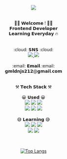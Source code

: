 <div align="center">
  <img src="https://capsule-render.vercel.app/api?type=cylinder&color=0:D38312,100:A83279&text={%20hee1's%20%20GIT%20}&fontSize=50&fontColor=ffffff" />
</div>

<div align="center">
  <br />
  <br />
  <div> 👋👋 𝗪𝗲𝗹𝗰𝗼𝗺𝗲 ! 👋👋 </div>
  <div> 𝗙𝗿𝗼𝗻𝘁𝗲𝗻𝗱 𝗗𝗲𝘃𝗲𝗹𝗼𝗽𝗲𝗿 </div>
  <div> 𝗟𝗲𝗮𝗿𝗻𝗶𝗻𝗴 𝗘𝘃𝗲𝗿𝘆𝗱𝗮𝘆 🔥 </div>
  <br />
  <br />

  <div> :cloud: 𝗦𝗡𝗦 :cloud: </div>
  <a href="https://p1xell.tistory.com/" target="_blank">
    <img src="https://img.shields.io/badge/Blog-ffffff?style=flat-square&logo=tistory&logoColor=orange"/>
  </a>
  <a href="https://www.instagram.com/__heee1__/?hl=ko" target="_blank">
    <img src="https://img.shields.io/badge/Instagram-ffffff?style=flat-square&logo=instagram&logoColor=E4405F"/>
  </a>
  
  <br />
  <br />
  
  <div> :email: 𝗘𝗺𝗮𝗶𝗹 :email: </div>
  <div> 𝗴𝗺𝗹𝗱𝗻𝗷𝘀𝟮𝟭𝟮@𝗴𝗺𝗮𝗶𝗹.𝗰𝗼𝗺 </div>
  
  <br />
  <br />
  
  <div> ⚒️ 𝗧𝗲𝗰𝗵 𝗦𝘁𝗮𝗰𝗸 ⚒️ </div>
  <br />
  <div> 😀 𝗨𝘀𝗲𝗱 😀</div>
    <img src="https://img.shields.io/badge/HTML5-E34F26?style=flat-square&logo=HTML5&logoColor=white"/>
    <img src="https://img.shields.io/badge/CSS3-1572B6?style=flat-square&logo=CSS3&logoColor=white"/>
    <img src="https://img.shields.io/badge/Javascript-F7DF1E?style=flat-square&logo=Javascript&logoColor=black"/><br />
    <img src="https://img.shields.io/badge/React-61DAFB?style=flat-square&logo=React&logoColor=black"/>
    <img src="https://img.shields.io/badge/Git-F05032?style=flat-square&logo=Git&logoColor=white"/>
    <img src="https://img.shields.io/badge/Notion-FFFFFF?style=flat-square&logo=notion&logoColor=black"/>
  <br />
  <br />
  
  <div> 😅 𝗟𝗲𝗮𝗿𝗻𝗶𝗻𝗴 😅 </div>
    <img src="https://img.shields.io/badge/Typescript-3178C6?style=flat-square&logo=typescript&logoColor=white"/>
    <img src="https://img.shields.io/badge/Prettier-F7B93E?style=flat-square&logo=prettier&logoColor=black"/>
    <img src="https://img.shields.io/badge/Webpack-8DD6F9?style=flat-square&logo=webpack&logoColor=black"/><br />
    <img src="https://img.shields.io/badge/Python-3776AB?style=flat-square&logo=python&logoColor=white"/>
    <img src="https://img.shields.io/badge/Sass-CC6699?style=flat-square&logo=sass&logoColor=white"/>
  <br />
  <br />
  <br />
  
  [![Top Langs](https://github-readme-stats.vercel.app/api/top-langs/?username=gmldnjs212&hide=java)](https://github.com/anuraghazra/github-readme-stats)
</div>

<!--
**gmldnjs212/gmldnjs212** is a ✨ _special_ ✨ repository because its `README.md` (this file) appears on your GitHub profile.

Here are some ideas to get you started:

- 🔭 I’m currently working on ...
- 🌱 I’m currently learning ...
- 👯 I’m looking to collaborate on ...
- 🤔 I’m looking for help with ...
- 💬 Ask me about ...
- 📫 How to reach me: ...
- 😄 Pronouns: ...
- ⚡ Fun fact: ...
-->

